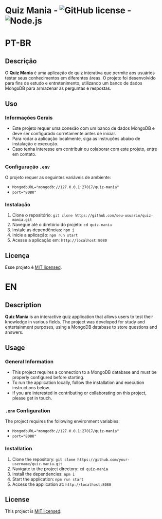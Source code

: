 # Quiz Mania - ![GitHub license](https://img.shields.io/badge/license-MIT-blue.svg) - ![Node.js](https://img.shields.io/badge/Node.js-43853D?style=for-the-badge&logo=node.js&logoColor=white)

# PT-BR

## Descrição
O **Quiz Mania** é uma aplicação de quiz interativa que permite aos usuários testar seus conhecimentos em diferentes áreas. O projeto foi desenvolvido para fins de estudo e entretenimento, utilizando um banco de dados MongoDB para armazenar as perguntas e respostas.

## Uso
### Informações Gerais
- Este projeto requer uma conexão com um banco de dados MongoDB e deve ser configurado corretamente antes de iniciar.
- Para rodar a aplicação localmente, siga as instruções abaixo de instalação e execução.
- Caso tenha interesse em contribuir ou colaborar com este projeto, entre em contato.

### Configuração `.env`
O projeto requer as seguintes variáveis de ambiente:
- `MongodbURL="mongodb://127.0.0.1:27017/quiz-mania"`
- `port="8080"`

### Instalação
1. Clone o repositório: `git clone https://github.com/seu-usuario/quiz-mania.git`
2. Navegue até o diretório do projeto: `cd quiz-mania`
3. Instale as dependências: `npm i`
4. Inicie a aplicação: `npm run start`
5. Acesse a aplicação em: `http://localhost:8080`

## Licença
Esse projeto é [MIT licensed](./LICENSE).

# EN

## Description
**Quiz Mania** is an interactive quiz application that allows users to test their knowledge in various fields. The project was developed for study and entertainment purposes, using a MongoDB database to store questions and answers.

## Usage
### General Information
- This project requires a connection to a MongoDB database and must be properly configured before starting.
- To run the application locally, follow the installation and execution instructions below.
- If you are interested in contributing or collaborating on this project, please get in touch.

### `.env` Configuration
The project requires the following environment variables:
- `MongodbURL="mongodb://127.0.0.1:27017/quiz-mania"` 
- `port="8080"`

### Installation
1. Clone the repository: `git clone https://github.com/your-username/quiz-mania.git`
2. Navigate to the project directory: `cd quiz-mania`
3. Install the dependencies: `npm i`
4. Start the application: `npm run start`
5. Access the application at: `http://localhost:8080`

## License
This project is [MIT licensed](./LICENSE).
